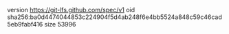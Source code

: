 version https://git-lfs.github.com/spec/v1
oid sha256:ba0d4474044853c224904f5d4ab248f6e4bb5524a848c59c46cad5eb9fabf416
size 53996
